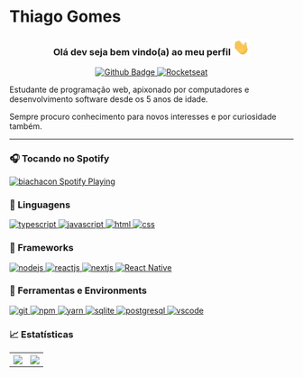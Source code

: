 <h1>Thiago Gomes</h1>
<h3 align="center"> Olá dev seja bem vindo(a) ao meu perfil <img src="https://raw.githubusercontent.com/ABSphreak/ABSphreak/master/gifs/Hi.gif" width="30px"> </h3>

<p align="center"> 
  <a href="https://github.com/ThiagoG8">
    <img alt="Github Badge" src="https://img.shields.io/badge/-Github-5659EB?style=for-the-badge&logo=Github&logoColor=white&link=https://github.com/ThiagoG8" />
  </a>
  
  <a href="https://app.rocketseat.com.br/me/thiagog8">
      <img alt="Rocketseat" src="https://img.shields.io/badge/Rocketseat-5659EB?style=for-the-badge&logo=data:image/png;base64,iVBORw0KGgoAAAANSUhEUgAAABAAAAAQCAMAAAAoLQ9TAAAALVBMVEVHcExxWsF0XMJzXMJxWcFsUsD///9jRrzY0u6Xh9Gsn9n39fyMecy0qd2bjNJWBT0WAAAABHRSTlMA2Do606wF2QAAAGlJREFUGJVdj1cWwCAIBLEsRU3uf9xobDH8+GZwUYi8i6ucJwrxKE+7D0G9Q4vlYqtmCSjndr4CgCgzlyFgfKfKCVO0LrPKjmiqMxGXkJwNnXskqWG+1oSM+BSwD8f29YLNjvx/OQrn+g99oQSoNmt3PgAAAABJRU5ErkJggg==" />
  </a>
</p>

<p>
Estudante de programação web, apixonado por computadores e desenvolvimento software desde os 5 anos de idade.

Sempre procuro conhecimento para novos interesses e por curiosidade também.
</p>

---

<!--
<a href="#"> <img alt="spotify" src="https://img.shields.io/badge/Spotify-1ED760?&style=for-the-badge&logo=spotify&logoColor=white" /> </a>
-->

### 🎧 Tocando no Spotify
[<img src="https://novatorem.thiagog8.vercel.app/api/spotify" alt="biachacon Spotify Playing" width="350" />](https://open.spotify.com/user/z2mh8c2xz65ppom5ezodev5vn)

### :memo: Linguagens

<!--<p align="left">
<img src="https://raw.githubusercontent.com/github/explore/80688e429a7d4ef2fca1e82350fe8e3517d3494d/topics/react/react.png" alt="react" width="30" height="30"/>
<img src="https://raw.githubusercontent.com/github/explore/80688e429a7d4ef2fca1e82350fe8e3517d3494d/topics/html/html.png" alt="html5"  width="30" height="30"/>
<img src="https://raw.githubusercontent.com/github/explore/80688e429a7d4ef2fca1e82350fe8e3517d3494d/topics/javascript/javascript.png" alt="javascript" width="30" height="30"/>
<img src="https://raw.githubusercontent.com/github/explore/80688e429a7d4ef2fca1e82350fe8e3517d3494d/topics/typescript/typescript.png" alt="typescript" width="30" height="30"/>
<img src="https://raw.githubusercontent.com/github/explore/80688e429a7d4ef2fca1e82350fe8e3517d3494d/topics/nodejs/nodejs.png" alt="nodejs" width="30" height="30"/>
</p> -->

<a href="#">
      <img alt="typescript" src="https://img.shields.io/badge/typescript-1E84D0.svg?style=for-the-badge&logo=typescript&logoColor=white" />
</a>

<a href="#">
      <img alt="javascript" src="https://img.shields.io/badge/JavaScript-323330?style=for-the-badge&logo=javascript&logoColor=F7DF1E" />
</a>

<a href="#">
  <img alt="html" src="https://img.shields.io/badge/-HTML-E34F26?logo=html5&logoColor=white&style=for-the-badge" />
</a>

<a href="#">
  <img alt="css" src="https://img.shields.io/badge/CSS-1572B6?style=for-the-badge&logo=css3&logoColor=white" />
</a>

### :hammer: Frameworks

<a href="#">
  <img alt="nodejs" src="https://img.shields.io/badge/Node.js-43853D?style=for-the-badge&logo=node.js&logoColor=white" />
</a>

<a href="#">
  <img alt="reactjs" src="https://img.shields.io/badge/ReactJS-20232A?style=for-the-badge&logo=react&logoColor=61DAFB" />
</a>

<a href="#">
  <img alt="nextjs" src="https://img.shields.io/badge/next.js-000000?style=for-the-badge&logo=next.js&logoColor=white" />
</a>

<a href="#">
  <img alt="React Native" src="https://img.shields.io/badge/React_Native-20232A?style=for-the-badge&logo=react&logoColor=61DAFB" />
</a>

### :wrench: Ferramentas e Environments

<a href="#">
  <img alt="git" src="https://img.shields.io/badge/Git-F05032?style=for-the-badge&logo=git&logoColor=white" />
</a>

<a href="#">
  <img alt="npm" src="https://img.shields.io/badge/npm-CB3837?style=for-the-badge&logo=npm&logoColor=white" />
</a>

<a href="#">
  <img alt="yarn" src="https://img.shields.io/badge/Yarn-2C8EBB?style=for-the-badge&logo=yarn&logoColor=white" />
</a>

<a href="#">
  <img alt="sqlite" src="https://img.shields.io/badge/SQLite-07405E?style=for-the-badge&logo=sqlite&logoColor=white" />
</a>

<a href="#">
  <img alt="postgresql" src="https://img.shields.io/badge/PostgreSQL-316192?style=for-the-badge&logo=postgresql&logoColor=white" />
</a>

<a href="#">
  <img alt="vscode" src="https://img.shields.io/badge/Visual_Studio_Code-0078D4?style=for-the-badge&logo=visual%20studio%20code&logoColor=white" />
</a>

### :chart_with_upwards_trend: Estatísticas

<table>
  <tr>
    <td><img width="350px" align="center" src="https://github-readme-stats.vercel.app/api/top-langs/?username=ThiagoG8&layout=compact&bg_color=right,59c173,a17fe0,5d26c1&title_color=ffffff&text_color=f5f5f5" /></td>
    <td><img width="350px" align="center" src="https://github-readme-stats.vercel.app/api?username=ThiagoG8&bg_color=right,59c173,a17fe0,5d26c1&title_color=ffffff&text_color=f5f5f5&icon_color=f5f5f5&show_icons=true&include_all_commits=true" /></td>
  </tr>  
</table>
